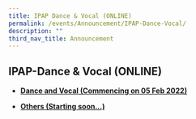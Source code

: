 ```yaml
---
title: IPAP Dance & Vocal (ONLINE)
permalink: /events/Announcement/IPAP-Dance-Vocal/
description: ""
third_nav_title: Announcement
---
```

## IPAP-Dance & Vocal (ONLINE)

*   **[Dance and Vocal (Commencing on 05 Feb 2022)](/events/Announcement/IPAP-Dance-Vocal/IPAP/)**

*   **[Others (Starting soon...)](https://uptlc.moe.edu.sg/for-students/indian-performing-arts-programme/ipap/)**